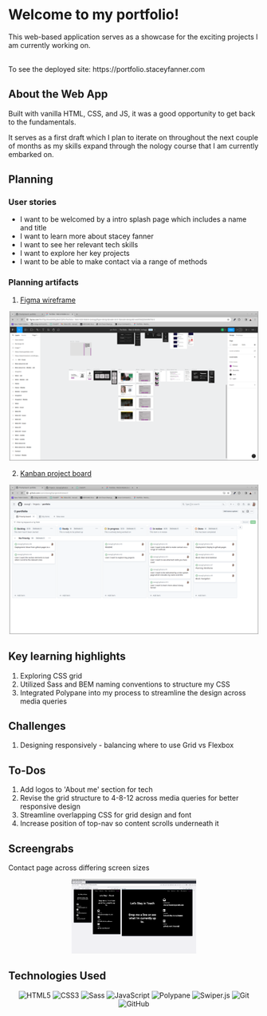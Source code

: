 # Welcome to my portfolio!

This web-based application serves as a showcase for the exciting projects I am currently working on.

<!-- <div align="center">

  <img src="./assets/images/desktop-homepage.png" alt="Homepage Screenshot" style="border: 1px solid black ">

</div> -->
 
 <br>
To see the deployed site: https://portfolio.staceyfanner.com

## About the Web App

Built with vanilla HTML, CSS, and JS, it was a good opportunity to get back to the fundamentals.

It serves as a first draft which I plan to iterate on throughout the next couple of months as my skills expand through the nology course that I am currently embarked on.

## Planning

### User stories

- I want to be welcomed by a intro splash page which includes a name and title
- I want to learn more about stacey fanner
- I want to see her relevant tech skills
- I want to explore her key projects
- I want to be able to make contact via a range of methods

### Planning artifacts

1. [Figma wireframe](<https://www.figma.com/file/5TgUXIooWHFEpJBoSCQFDr/Portfolio---Web-%26-Mobile-(nology)?type=design&node-id=0%3A1&mode=design&t=woVCtkQQ5AKWk7Y6-1>)

<div align="center">
 <img src="./public/images/figma.png" title="Figma wireframe" width="500" height="300">
 </div>

2. [Kanban project board](https://github.com/users/staceyjf/projects/6/views/2)

<div align="center">
 <img src="./public/images/project-board.png" title="Github Project board" width="500" height="300">
 </div>

## Key learning highlights

1. Exploring CSS grid
2. Utilized Sass and BEM naming conventions to structure my CSS
3. Integrated Polypane into my process to streamline the design across media queries

## Challenges

1. Designing responsively - balancing where to use Grid vs Flexbox

## To-Dos

1. Add logos to 'About me' section for tech
2. Revise the grid structure to 4-8-12 across media queries for better responsive design
3. Streamline overlapping CSS for grid design and font
4. Increase position of top-nav so content scrolls underneath it

## Screengrabs

Contact page across differing screen sizes

<div align="center">
<img src="./public/images/polypane.png" title="Logon page" width="250" height="150"> 
</div>

<div align="left">

## Technologies Used

<div align="center">

![HTML5](https://img.shields.io/badge/-HTML5-05122A?style=flat&logo=html5)
![CSS3](https://img.shields.io/badge/-CSS3-05122A?style=flat&logo=css3)
![Sass](https://img.shields.io/badge/-Sass-05122A?style=flat&logo=sass)
![JavaScript](https://img.shields.io/badge/-JavaScript-05122A?style=flat&logo=javascript)
![Polypane](https://img.shields.io/badge/-Polypane-05122A?style=flat&logo=polypane)
![Swiper.js](https://img.shields.io/badge/-SwiperJS-05122A?style=flat&logo=swiperJS)
![Git](https://img.shields.io/badge/-Git-05122A?style=flat&logo=git)
![GitHub](https://img.shields.io/badge/-GitHub-05122A?style=flat&logo=github)

</div>

</div>
